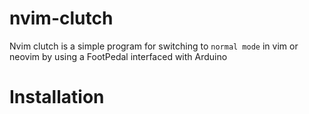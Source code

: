 # nvim-clutch

Nvim clutch is a simple program for switching to `normal mode` in vim or neovim by using a FootPedal interfaced with Arduino

# Installation

